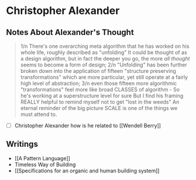 # Christopher Alexander

## Notes About Alexander's Thought
> 1/n There's one overarching meta algorithm that he has worked on his whole life,  roughly described as "unfolding"
> It could be thought of as a design algorithm, but in fact the deeper you go, the more *all thought* seems to become a form of design;
> 2/n "Unfolding" has been further broken down into the application of fifteen "structure preserving transformations" which are more particular,  yet still operate at a fairly high level of abstraction;
> 3/n even those fifteen more algorithmic "transformations" feel more like broad CLASSES of algorithm -
> So he's working at a superstructure level for sure
> But I find his framing REALLY helpful to remind myself not to get "lost in the weeds"
> An eternal reminder of the big picture
> SCALE is one of the things we must attend to.

- [ ] Christopher Alexander how is he related to [[Wendell Berry]]

## Writings
- [[A Pattern Language]]
- Timeless Way of Building
- [[Specifications for an organic and human building system]]


<!-- #people -->
<!-- #notebook -->

<!-- {BearID:9E83DD6B-540F-447E-8F1D-320995FE8378-72606-000434853FEB2CF7} -->
